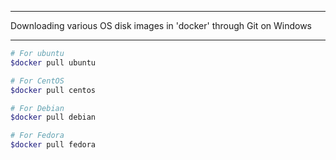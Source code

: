 ***
Downloading various OS disk images in 'docker' through Git on Windows
***
```sh
# For ubuntu
$docker pull ubuntu

# For CentOS
$docker pull centos

# For Debian
$docker pull debian

# For Fedora
$docker pull fedora
```
